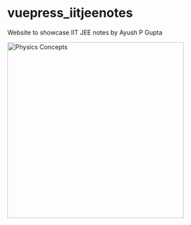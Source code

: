 # vuepress_iitjeenotes

Website to showcase IIT JEE notes by Ayush P Gupta

<img src="https://raw.githubusercontent.com/apgapg/flutter_physics_concepts/master/src/s2.gif"  height = "400" alt="Physics Concepts">